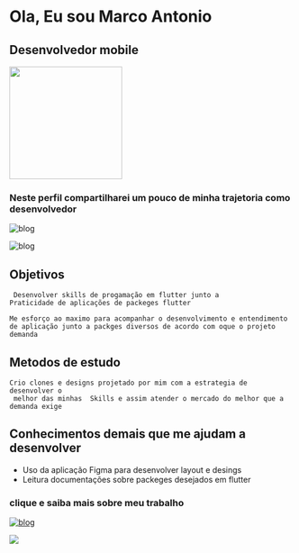 # Ola, Eu sou Marco Antonio

## Desenvolvedor mobile 
<img aling="left" height="200cm" src="https://raw.githubusercontent.com/gist/marco0antonio0/87b3fa933bb4396accc6ad9e2030ab1d/raw/3476aa84572e646e92d8971639653bb47c0fba2c/cardapresent.svg">

### Neste perfil compartilharei um pouco de minha trajetoria como  desenvolvedor  

![blog](https://img.shields.io/badge/Flutter-02569B?style=for-the-badge&logo=flutter&logoColor=white
)

![blog](http://ForTheBadge.com/images/badges/made-with-python.svg)
    
## Objetivos
     Desenvolver skills de progamação em flutter junto a 
    Praticidade de aplicações de packeges flutter 
        
    Me esforço ao maximo para acompanhar o desenvolvimento e entendimento
    de aplicação junto a packges diversos de acordo com oque o projeto demanda

## Metodos de estudo 
    Crio clones e designs projetado por mim com a estrategia de desenvolver o
     melhor das minhas  Skills e assim atender o mercado do melhor que a demanda exige

##  Conhecimentos demais que me ajudam a desenvolver

*    Uso da aplicação Figma para desenvolver layout e desings  
*    Leitura documentações sobre packeges desejados  em flutter 

### clique e saiba mais sobre meu trabalho 
[![blog](https://img.shields.io/badge/Instagram-E4405F?style=for-the-badge&logo=instagram&logoColor=white)](https://www.instagram.com/marco0antonio_/)
 
 
<img aling="right" height="cm" src="https://raw.githubusercontent.com/gist/marco0antonio0/d26c9ca1310cc10d2e45d08ba9469ad7/raw/e0461accea1617a4f0641de51794197c45695971/cardperfil.svg">

